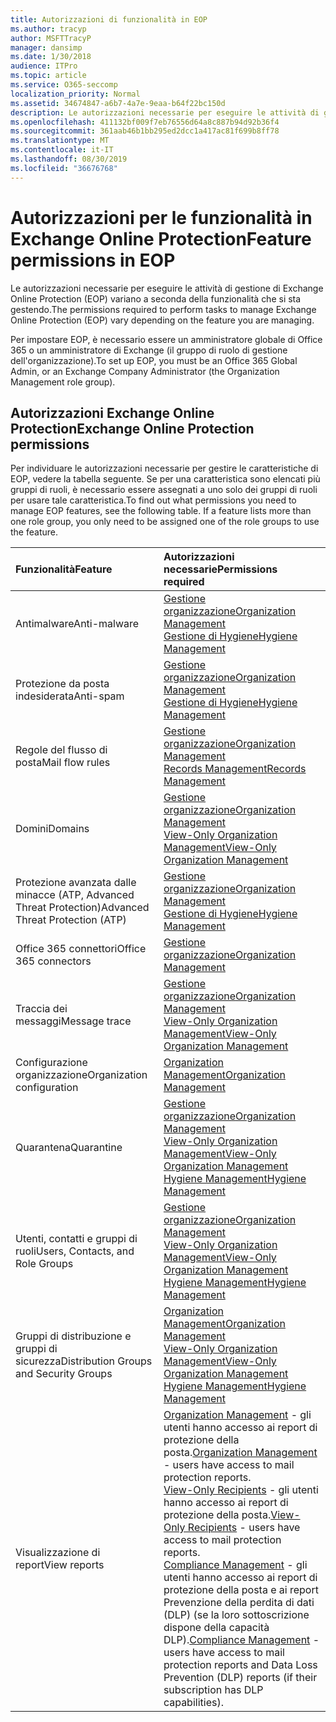 ```yaml
---
title: Autorizzazioni di funzionalità in EOP
ms.author: tracyp
author: MSFTTracyP
manager: dansimp
ms.date: 1/30/2018
audience: ITPro
ms.topic: article
ms.service: O365-seccomp
localization_priority: Normal
ms.assetid: 34674847-a6b7-4a7e-9eaa-b64f22bc150d
description: Le autorizzazioni necessarie per eseguire le attività di gestione di Microsoft Exchange Online Protection (EOP) variano a seconda della funzionalità che si sta gestendo.
ms.openlocfilehash: 411132bf009f7eb76556d64a8c887b94d92b36f4
ms.sourcegitcommit: 361aab46b1bb295ed2dcc1a417ac81f699b8ff78
ms.translationtype: MT
ms.contentlocale: it-IT
ms.lasthandoff: 08/30/2019
ms.locfileid: "36676768"
---
```

# <a name="feature-permissions-in-eop"></a><span data-ttu-id="04c68-103">Autorizzazioni per le funzionalità in Exchange Online Protection</span><span class="sxs-lookup"><span data-stu-id="04c68-103">Feature permissions in EOP</span></span>

<span data-ttu-id="04c68-104">Le autorizzazioni necessarie per eseguire le attività di gestione di Exchange Online Protection (EOP) variano a seconda della funzionalità che si sta gestendo.</span><span class="sxs-lookup"><span data-stu-id="04c68-104">The permissions required to perform tasks to manage Exchange Online Protection (EOP) vary depending on the feature you are managing.</span></span>
  
<span data-ttu-id="04c68-105">Per impostare EOP, è necessario essere un amministratore globale di Office 365 o un amministratore di Exchange (il gruppo di ruolo di gestione dell'organizzazione).</span><span class="sxs-lookup"><span data-stu-id="04c68-105">To set up EOP, you must be an Office 365 Global Admin, or an Exchange Company Administrator (the Organization Management role group).</span></span>
  
## <a name="exchange-online-protection-permissions"></a><span data-ttu-id="04c68-106">Autorizzazioni Exchange Online Protection</span><span class="sxs-lookup"><span data-stu-id="04c68-106">Exchange Online Protection permissions</span></span>

<span data-ttu-id="04c68-p101">Per individuare le autorizzazioni necessarie per gestire le caratteristiche di EOP, vedere la tabella seguente. Se per una caratteristica sono elencati più gruppi di ruoli, è necessario essere assegnati a uno solo dei gruppi di ruoli per usare tale caratteristica.</span><span class="sxs-lookup"><span data-stu-id="04c68-p101">To find out what permissions you need to manage EOP features, see the following table. If a feature lists more than one role group, you only need to be assigned one of the role groups to use the feature.</span></span>
  
|<span data-ttu-id="04c68-109">**Funzionalità**</span><span class="sxs-lookup"><span data-stu-id="04c68-109">**Feature**</span></span>|<span data-ttu-id="04c68-110">**Autorizzazioni necessarie**</span><span class="sxs-lookup"><span data-stu-id="04c68-110">**Permissions required**</span></span>|
|:-----|:-----|
|<span data-ttu-id="04c68-111">Antimalware</span><span class="sxs-lookup"><span data-stu-id="04c68-111">Anti-malware</span></span>|[<span data-ttu-id="04c68-112">Gestione organizzazione</span><span class="sxs-lookup"><span data-stu-id="04c68-112">Organization Management</span></span>](http://technet.microsoft.com/library/0bfd21c1-86ac-4369-86b7-aeba386741c8.aspx) <br/> [<span data-ttu-id="04c68-113">Gestione di Hygiene</span><span class="sxs-lookup"><span data-stu-id="04c68-113">Hygiene Management</span></span>](http://technet.microsoft.com/library/fc0a9ec2-9c3d-42f6-8442-8603fb29d464.aspx)|
|<span data-ttu-id="04c68-114">Protezione da posta indesiderata</span><span class="sxs-lookup"><span data-stu-id="04c68-114">Anti-spam</span></span>|[<span data-ttu-id="04c68-115">Gestione organizzazione</span><span class="sxs-lookup"><span data-stu-id="04c68-115">Organization Management</span></span>](http://technet.microsoft.com/library/0bfd21c1-86ac-4369-86b7-aeba386741c8.aspx) <br/> [<span data-ttu-id="04c68-116">Gestione di Hygiene</span><span class="sxs-lookup"><span data-stu-id="04c68-116">Hygiene Management</span></span>](http://technet.microsoft.com/library/fc0a9ec2-9c3d-42f6-8442-8603fb29d464.aspx)|
|<span data-ttu-id="04c68-117">Regole del flusso di posta</span><span class="sxs-lookup"><span data-stu-id="04c68-117">Mail flow rules</span></span>|[<span data-ttu-id="04c68-118">Gestione organizzazione</span><span class="sxs-lookup"><span data-stu-id="04c68-118">Organization Management</span></span>](http://technet.microsoft.com/library/0bfd21c1-86ac-4369-86b7-aeba386741c8.aspx) <br/> [<span data-ttu-id="04c68-119">Records Management</span><span class="sxs-lookup"><span data-stu-id="04c68-119">Records Management</span></span>](http://technet.microsoft.com/library/0e0c95ce-6109-4591-b86d-c6cfd44d21f5.aspx)|
|<span data-ttu-id="04c68-120">Domini</span><span class="sxs-lookup"><span data-stu-id="04c68-120">Domains</span></span>|[<span data-ttu-id="04c68-121">Gestione organizzazione</span><span class="sxs-lookup"><span data-stu-id="04c68-121">Organization Management</span></span>](http://technet.microsoft.com/library/0bfd21c1-86ac-4369-86b7-aeba386741c8.aspx) <br/> [<span data-ttu-id="04c68-122">View-Only Organization Management</span><span class="sxs-lookup"><span data-stu-id="04c68-122">View-Only Organization Management</span></span>](http://technet.microsoft.com/library/c514c6d0-0157-4c52-9ec6-441d9a30f3df.aspx)|
|<span data-ttu-id="04c68-123">Protezione avanzata dalle minacce (ATP, Advanced Threat Protection)</span><span class="sxs-lookup"><span data-stu-id="04c68-123">Advanced Threat Protection (ATP)</span></span>|[<span data-ttu-id="04c68-124">Gestione organizzazione</span><span class="sxs-lookup"><span data-stu-id="04c68-124">Organization Management</span></span>](http://technet.microsoft.com/library/0bfd21c1-86ac-4369-86b7-aeba386741c8.aspx) <br/> [<span data-ttu-id="04c68-125">Gestione di Hygiene</span><span class="sxs-lookup"><span data-stu-id="04c68-125">Hygiene Management</span></span>](http://technet.microsoft.com/library/fc0a9ec2-9c3d-42f6-8442-8603fb29d464.aspx)|
|<span data-ttu-id="04c68-126">Office 365 connettori</span><span class="sxs-lookup"><span data-stu-id="04c68-126">Office 365 connectors</span></span>|[<span data-ttu-id="04c68-127">Gestione organizzazione</span><span class="sxs-lookup"><span data-stu-id="04c68-127">Organization Management</span></span>](http://technet.microsoft.com/library/0bfd21c1-86ac-4369-86b7-aeba386741c8.aspx)|
|<span data-ttu-id="04c68-128">Traccia dei messaggi</span><span class="sxs-lookup"><span data-stu-id="04c68-128">Message trace</span></span>|[<span data-ttu-id="04c68-129">Gestione organizzazione</span><span class="sxs-lookup"><span data-stu-id="04c68-129">Organization Management</span></span>](http://technet.microsoft.com/library/0bfd21c1-86ac-4369-86b7-aeba386741c8.aspx) <br/> [<span data-ttu-id="04c68-130">View-Only Organization Management</span><span class="sxs-lookup"><span data-stu-id="04c68-130">View-Only Organization Management</span></span>](http://technet.microsoft.com/library/c514c6d0-0157-4c52-9ec6-441d9a30f3df.aspx)|
|<span data-ttu-id="04c68-131">Configurazione organizzazione</span><span class="sxs-lookup"><span data-stu-id="04c68-131">Organization configuration</span></span>|[<span data-ttu-id="04c68-132">Organization Management</span><span class="sxs-lookup"><span data-stu-id="04c68-132">Organization Management</span></span>](http://technet.microsoft.com/library/0bfd21c1-86ac-4369-86b7-aeba386741c8.aspx)|
|<span data-ttu-id="04c68-133">Quarantena</span><span class="sxs-lookup"><span data-stu-id="04c68-133">Quarantine</span></span>|[<span data-ttu-id="04c68-134">Gestione organizzazione</span><span class="sxs-lookup"><span data-stu-id="04c68-134">Organization Management</span></span>](http://technet.microsoft.com/library/0bfd21c1-86ac-4369-86b7-aeba386741c8.aspx) <br/> [<span data-ttu-id="04c68-135">View-Only Organization Management</span><span class="sxs-lookup"><span data-stu-id="04c68-135">View-Only Organization Management</span></span>](http://technet.microsoft.com/library/c514c6d0-0157-4c52-9ec6-441d9a30f3df.aspx) <br/> [<span data-ttu-id="04c68-136">Hygiene Management</span><span class="sxs-lookup"><span data-stu-id="04c68-136">Hygiene Management</span></span>](http://technet.microsoft.com/library/fc0a9ec2-9c3d-42f6-8442-8603fb29d464.aspx)|
|<span data-ttu-id="04c68-137">Utenti, contatti e gruppi di ruoli</span><span class="sxs-lookup"><span data-stu-id="04c68-137">Users, Contacts, and Role Groups</span></span>|[<span data-ttu-id="04c68-138">Gestione organizzazione</span><span class="sxs-lookup"><span data-stu-id="04c68-138">Organization Management</span></span>](http://technet.microsoft.com/library/0bfd21c1-86ac-4369-86b7-aeba386741c8.aspx) <br/> [<span data-ttu-id="04c68-139">View-Only Organization Management</span><span class="sxs-lookup"><span data-stu-id="04c68-139">View-Only Organization Management</span></span>](http://technet.microsoft.com/library/c514c6d0-0157-4c52-9ec6-441d9a30f3df.aspx) <br/> [<span data-ttu-id="04c68-140">Hygiene Management</span><span class="sxs-lookup"><span data-stu-id="04c68-140">Hygiene Management</span></span>](http://technet.microsoft.com/library/fc0a9ec2-9c3d-42f6-8442-8603fb29d464.aspx)|
|<span data-ttu-id="04c68-141">Gruppi di distribuzione e gruppi di sicurezza</span><span class="sxs-lookup"><span data-stu-id="04c68-141">Distribution Groups and Security Groups</span></span>|[<span data-ttu-id="04c68-142">Organization Management</span><span class="sxs-lookup"><span data-stu-id="04c68-142">Organization Management</span></span>](http://technet.microsoft.com/library/0bfd21c1-86ac-4369-86b7-aeba386741c8.aspx) <br/> [<span data-ttu-id="04c68-143">View-Only Organization Management</span><span class="sxs-lookup"><span data-stu-id="04c68-143">View-Only Organization Management</span></span>](http://technet.microsoft.com/library/c514c6d0-0157-4c52-9ec6-441d9a30f3df.aspx) <br/> [<span data-ttu-id="04c68-144">Hygiene Management</span><span class="sxs-lookup"><span data-stu-id="04c68-144">Hygiene Management</span></span>](http://technet.microsoft.com/library/fc0a9ec2-9c3d-42f6-8442-8603fb29d464.aspx)|
|<span data-ttu-id="04c68-145">Visualizzazione di report</span><span class="sxs-lookup"><span data-stu-id="04c68-145">View reports</span></span>|<span data-ttu-id="04c68-146">[Organization Management](http://technet.microsoft.com/library/0bfd21c1-86ac-4369-86b7-aeba386741c8.aspx) - gli utenti hanno accesso ai report di protezione della posta.</span><span class="sxs-lookup"><span data-stu-id="04c68-146">[Organization Management](http://technet.microsoft.com/library/0bfd21c1-86ac-4369-86b7-aeba386741c8.aspx) - users have access to mail protection reports.</span></span>  <br/> <span data-ttu-id="04c68-147">[View-Only Recipients](http://technet.microsoft.com/library/37e66b92-81d3-412f-b7a9-e1bb8cbeb468.aspx) - gli utenti hanno accesso ai report di protezione della posta.</span><span class="sxs-lookup"><span data-stu-id="04c68-147">[View-Only Recipients](http://technet.microsoft.com/library/37e66b92-81d3-412f-b7a9-e1bb8cbeb468.aspx) - users have access to mail protection reports.</span></span>  <br/> <span data-ttu-id="04c68-148">[Compliance Management](http://technet.microsoft.com/library/b91b23a4-e9c7-4bd0-9ee3-ec5cb498da15.aspx) - gli utenti hanno accesso ai report di protezione della posta e ai report Prevenzione della perdita di dati (DLP) (se la loro sottoscrizione dispone della capacità DLP).</span><span class="sxs-lookup"><span data-stu-id="04c68-148">[Compliance Management](http://technet.microsoft.com/library/b91b23a4-e9c7-4bd0-9ee3-ec5cb498da15.aspx) - users have access to mail protection reports and Data Loss Prevention (DLP) reports (if their subscription has DLP capabilities).</span></span>|
